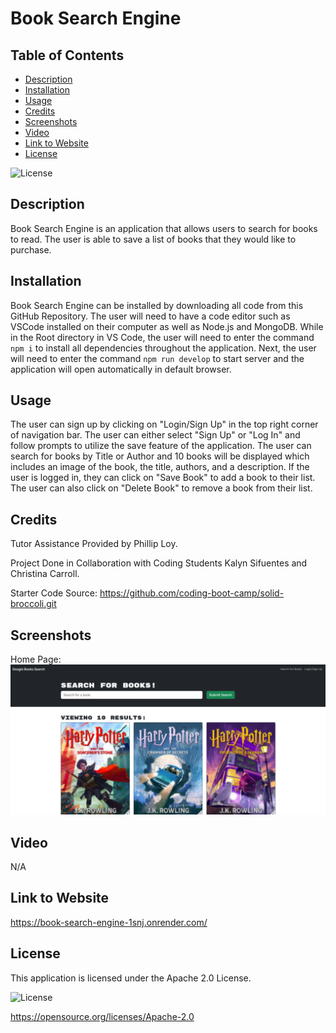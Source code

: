# Book Search Engine

## Table of Contents

* [Description](#description)
* [Installation](#installation)
* [Usage](#usage)
* [Credits](#credits)
* [Screenshots](#screenshots)
* [Video](#video)
* [Link to Website](#link-to-website)
* [License](#license)

![License](https://img.shields.io/badge/License-Apache_2.0-blue.svg)

## Description

Book Search Engine is an application that allows users to search for books to read. The user is able to save a list of books that they would like to purchase.

## Installation

Book Search Engine can be installed by downloading all code from this GitHub Repository. The user will need to have a code editor such as VSCode installed on their computer as well as Node.js and MongoDB. While in the Root directory in VS Code, the user will need to enter the command `npm i` to install all dependencies throughout the application. Next, the user will need to enter the command `npm run develop` to start server and the application will open automatically in default browser.

## Usage

The user can sign up by clicking on "Login/Sign Up" in the top right corner of navigation bar. The user can either select "Sign Up" or "Log In" and follow prompts to utilize the save feature of the application. The user can search for books by Title or Author and 10 books will be displayed which includes an image of the book, the title, authors, and a description. If the user is logged in, they can click on "Save Book" to add a book to their list. The user can also click on "Delete Book" to remove a book from their list.

## Credits

Tutor Assistance Provided by Phillip Loy.

Project Done in Collaboration with Coding Students Kalyn Sifuentes and Christina Carroll.

Starter Code Source: https://github.com/coding-boot-camp/solid-broccoli.git

## Screenshots

Home Page:
![Alt Text](/images/main-screen.png)

## Video

N/A

## Link to Website

https://book-search-engine-1snj.onrender.com/

## License

This application is licensed under the Apache 2.0 License.

![License](https://img.shields.io/badge/License-Apache_2.0-blue.svg)

https://opensource.org/licenses/Apache-2.0